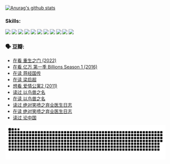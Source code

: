 
[![Anurag's github stats](https://github-readme-stats.vercel.app/api?username=w940853815)](https://github.com/anuraghazra/github-readme-stats)

### Skills:

<code><img height="32" src="https://cdn.jsdelivr.net/npm/simple-icons@v5/icons/python.svg"></code>
<code><img height="32" src="https://cdn.jsdelivr.net/npm/simple-icons@v5/icons/javascript.svg"></code>
<code><img height="32" src="https://cdn.jsdelivr.net/npm/simple-icons@v5/icons/django.svg"></code>
<code><img height="32" src="https://cdn.jsdelivr.net/npm/simple-icons@v5/icons/flask.svg"></code>
<code><img height="32" src="https://cdn.jsdelivr.net/npm/simple-icons@v5/icons/vuetify.svg"></code>
<code><img height="32" src="https://cdn.jsdelivr.net/npm/simple-icons@v5/icons/git.svg"></code>
<code><img height="32" src="https://cdn.jsdelivr.net/npm/simple-icons@v5/icons/docker.svg"></code>
<code><img height="32" src="https://cdn.jsdelivr.net/npm/simple-icons@v5/icons/postgresql.svg"></code>
<code><img height="32" src="https://cdn.jsdelivr.net/npm/simple-icons@v5/icons/elasticsearch.svg"></code>
<code><img height="32" src="https://cdn.jsdelivr.net/npm/simple-icons@v5/icons/macos.svg"></code>
<code><img height="32" src="https://cdn.jsdelivr.net/npm/simple-icons@v5/icons/linux.svg"></code>

### 🗣 豆瓣:

<!-- DOUBAN-ACTIVITIES:START -->
- [在看 重生之门‎ (2022)](https://www.douban.com/people/136069238/status/3882598762/?_i=54244356)
- [在看 亿万 第一季 Billions Season 1‎ (2016)](https://www.douban.com/people/136069238/status/3878098700/?_i=54244356)
- [在读 蒋经国传](https://www.douban.com/people/136069238/status/3877458956/?_i=54244356)
- [在读 梁启超](https://www.douban.com/people/136069238/status/3876806133/?_i=54244356)
- [想看 爱情公寓2‎ (2011)](https://www.douban.com/people/136069238/status/3876682115/?_i=54244356)
- [读过 以鸟兽之名](https://www.douban.com/people/136069238/status/3876369302/?_i=54244356)
- [在读 以鸟兽之名](https://www.douban.com/people/136069238/status/3869094471/?_i=54244356)
- [读过 绝对笑喷之弃业医生日志](https://www.douban.com/people/136069238/status/3869093225/?_i=54244356)
- [在读 绝对笑喷之弃业医生日志](https://www.douban.com/people/136069238/status/3862106751/?_i=54244356)
- [读过 论中国](https://www.douban.com/people/136069238/status/3862105795/?_i=54244356)
<!-- DOUBAN-ACTIVITIES:END -->


![Snake animation](https://raw.githubusercontent.com/w940853815/w940853815/output/github-contribution-grid-snake.svg)

<!--
**w940853815/w940853815** is a ✨ _special_ ✨ repository because its `README.md` (this file) appears on your GitHub profile.

Here are some ideas to get you started:

- 🔭 I’m currently working on ...
- 🌱 I’m currently learning ...
- 👯 I’m looking to collaborate on ...
- 🤔 I’m looking for help with ...
- 💬 Ask me about ...
- 📫 How to reach me: ...
- 😄 Pronouns: ...
- ⚡ Fun fact: ...
-->
